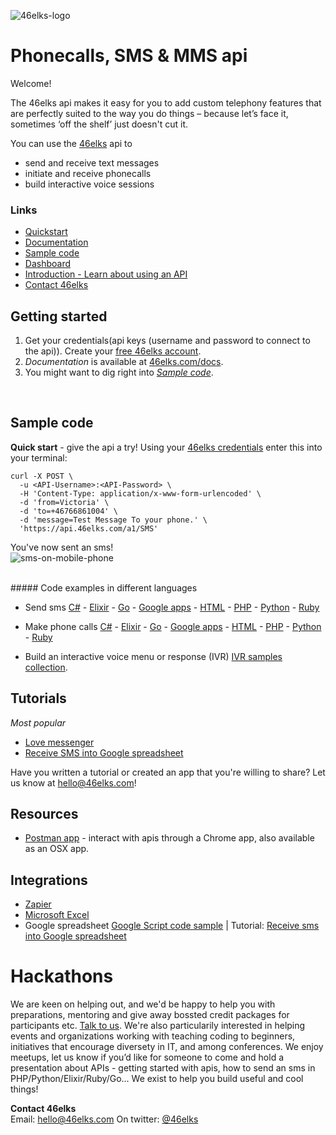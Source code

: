 ![46elks-logo](https://www.46elks.com/images/logo/46elks-240-150.png)

# Phonecalls, SMS & MMS api

Welcome!

The 46elks api makes it easy for you to add custom telephony features that are perfectly suited to the way you do things – because let’s face it, sometimes ‘off the shelf’ just doesn't cut it.

You can use the [46elks](https://www.46elks.com) api to 

* send and receive text messages
* initiate and receive phonecalls
* build interactive voice sessions


### Links

  * [Quickstart](https://github.com/46elks/46elks-getting-started#sample-code)
  * [Documentation](https://www.46elks.com/api-docs#introduction)
  * [Sample code](https://github.com/46elks/46elks-getting-started/blob/master/README.md#code-examples-in-different-languages)
  * [Dashboard](http://dashboard.46elks.com/)
  * [Introduction - Learn about using an API](https://zapier.com/learn/apis/) 
  * [Contact 46elks](46elks.com/help#contact)


## Getting started

1. Get your credentials(api keys (username and password to connect to the api)). Create your [free 46elks account](https://www.46elks.com/create-account).
2. *Documentation* is available at [46elks.com/docs](https://46elks.com/docs).
3. You might want to dig right into *[Sample code](https://github.com/littlekid/testing-learning-to-create-a-good-getting-started-and-readme/tree/master/samples)*.

<br>

## Sample code

**Quick start** - give the api a try! Using your [46elks credentials](https://dashboard.46elks.com) enter this into your terminal:
```
curl -X POST \
  -u <API-Username>:<API-Password> \
  -H 'Content-Type: application/x-www-form-urlencoded' \
  -d 'from=Victoria' \
  -d 'to=+46766861004' \
  -d 'message=Test Message To your phone.' \
  'https://api.46elks.com/a1/SMS' 
``` 

You've now sent an sms!  
![sms-on-mobile-phone](https://www.46elks.com/images/README-on-github/phone-with-lovely-sms-black.png)


<br>
##### Code examples in different languages

* Send sms
[C#](https://github.com/46elks/46elks-getting-started/blob/master/code%20samples/C%23/csharp-sms.cs) -
[Elixir](https://github.com/46elks/46elks-getting-started/blob/master/code%20samples/Elixir/elixir-send-sms.exs) -
[Go](https://github.com/46elks/46elks-getting-started/blob/master/code%20samples/Go/golang-send-sms.go) -
[Google apps](https://github.com/46elks/46elks-getting-started/blob/master/code%20samples/Google%20apps%20script/Google-apps-script-send-sms.gs) -
[HTML](https://github.com/46elks/46elks-getting-started/blob/master/code%20samples/HTML/form-send-sms.html) -
[PHP](https://github.com/46elks/46elks-getting-started/blob/master/code%20samples/PHP/sendsms.php) -
[Python](https://github.com/46elks/46elks-getting-started/blob/master/code%20samples/Python/python-send-sms.py) -
[Ruby](https://github.com/46elks/46elks-getting-started/blob/master/code%20samples/Ruby/ruby-send-sms.rb)


* Make phone calls
[C#](https://github.com/46elks/46elks-getting-started/blob/master/code%20samples/C%23/csharp-calls.cs) -
[Elixir](https://github.com/46elks/46elks-getting-started/blob/master/code%20samples/Elixir/elixir-calls.exs) -
[Go](https://github.com/46elks/46elks-getting-started/blob/master/code%20samples/Go/golang-calls.go) -
[Google apps](https://github.com/46elks/46elks-getting-started/blob/master/code%20samples/Google%20apps%20script/Google-apps-script-calls.gs) -
[HTML](https://github.com/46elks/46elks-getting-started/blob/master/code%20samples/HTML/form-calls.html) -
[PHP](https://github.com/46elks/46elks-getting-started/blob/master/code%20samples/PHP/php-calls.php) -
[Python](https://github.com/46elks/46elks-getting-started/blob/master/code%20samples/Python/python-calls.py) -
[Ruby](https://github.com/46elks-getting-started/tree/master/code%20samples/ruby)

* Build an interactive voice menu or response (IVR)
[IVR samples collection](https://github.com/46elks/46elks-getting-started/tree/master/code%20samples/Voice%20-%20IVR%20-%20interactive%20voice%20menues).
 

## Tutorials
*Most popular*
* [Love messenger](https://github.com/gish/love-messenger)
* [Receive SMS into Google spreadsheet](https://medium.com/@46elks/receive-sms-into-google-spreadsheet-435b51393493#.9ku01h462)

Have you written a tutorial or created an app that you're willing to share?
Let us know at hello@46elks.com!

## Resources
* [Postman app](https://www.getpostman.com/) - interact with apis through a Chrome app, also available as an OSX app.
  
## Integrations
  * [Zapier](https://zapier.com/zapbook/46elks/)
  * [Microsoft Excel](https://excel.46elks.com/)
  * Google spreadsheet [Google Script code sample](https://github.com/46elks/SMStoGoogleSheets) | Tutorial: [Receive sms into Google spreadsheet](https://medium.com/@46elks/receive-sms-into-google-spreadsheet-435b51393493#.iu690j86w)

# Hackathons
  We are keen on helping out, and we'd be happy to help you with preparations, mentoring and give away bossted credit packages for participants etc. [Talk to us](mailto:hello@46elks.com). We're also particularily interested in helping events and organizations working with teaching coding to beginners, initiatives that encourage diversety in IT, and among conferences. We enjoy meetups, let us know if you’d like for someone to come and hold a presentation about APIs - getting started with apis, how to send an sms in PHP/Python/Elixir/Ruby/Go...  We exist to help you build useful and cool things!

**Contact 46elks**  
Email: hello@46elks.com
On twitter: [@46elks](https://twitter.com/46elks)  
